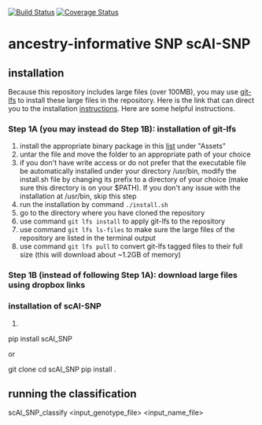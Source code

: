 [![Build Status](https://travis-ci.com/hongdavid94/ancestry.svg?branch=main)](https://travis-ci.com/hongdavid94/ancestry)
[![Coverage Status](https://coveralls.io/repos/github/hongdavid94/ancestry/badge.svg?branch=main)](https://coveralls.io/github/hongdavid94/ancestry?branch=main)

# ancestry-informative SNP scAI-SNP

## installation

Because this repository includes large files (over 100MB), you may use [git-lfs](https://git-lfs.com/) to install these large files in the repository. Here is the link that can direct you to the installation [instructions](https://github.com/git-lfs/git-lfs?utm_source=gitlfs_site&utm_medium=installation_link&utm_campaign=gitlfs#installing). Here are some helpful instructions.

### Step 1A (you may instead do Step 1B): installation of git-lfs

1. install the appropriate binary package in this [list](https://github.com/git-lfs/git-lfs/releases) under "Assets"
2. untar the file and move the folder to an appropriate path of your choice
3. if you don't have write access or do not prefer that the executable file be automatically installed under your directory /usr/bin, modify the install.sh file by changing its prefix to a directory of your choice (make sure this directory is on your $PATH). If you don't any issue with the installation at /usr/bin, skip this step
4. run the installation by command `./install.sh`
5. go to the directory where you have cloned the repository
6. use command `git lfs install` to apply git-lfs to the repository
7. use command `git lfs ls-files` to make sure the large files of the repository are listed in the terminal output
8. use command `git lfs pull` to convert git-lfs tagged files to their full size (this will download about ~1.2GB of memory)

### Step 1B (instead of following Step 1A): download large files using dropbox links



### installation of scAI-SNP

1. 

pip install scAI_SNP

or

git clone
cd scAI_SNP
pip install .

## running the classification

scAI_SNP_classify <input_genotype_file> <input_name_file>
